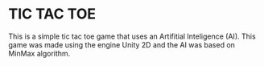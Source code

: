 # TIC TAC TOE

This is a simple tic tac toe game that uses an Artifitial Inteligence (AI). 
This game was made using the engine Unity 2D and the AI was based on MinMax algorithm.
